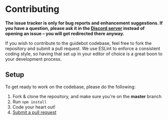 # Contributing

**The issue tracker is only for bug reports and enhancement suggestions. If you have a question, please ask it in the [Discord server](https://discord.gg/vXVxsAjSMF) instead of opening an issue – you will get redirected there anyway.**

If you wish to contribute to the guidebot codebase, feel free to fork the repository and submit a
pull request. We use ESLint to enforce a consistent coding style, so having that set up in your editor of choice
is a great boon to your development process.

## Setup

To get ready to work on the codebase, please do the following:

1. Fork & clone the repository, and make sure you're on the **master** branch
2. Run `npm install`
3. Code your heart out!
4. [Submit a pull request](https://github.com/anidiotsguide/guidebot/compare)
